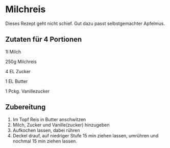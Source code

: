 # Milchreis

Dieses Rezept geht nicht schief. Gut dazu passt selbstgemachter Apfelmus.

## Zutaten für 4 Portionen

1l Milch

250g Milchreis

4 EL Zucker 

1 EL Butter

1 Pckg. Vanillezucker

## Zubereitung

1. Im Topf Reis in Butter anschwitzen
2. Milch, Zucker und Vanille(zucker) hinzugeben
3. Aufkochen lassen, dabei rühren
4. Deckel drauf, auf niedriger Stufe 15 min ziehen lassen, umrühren und nochmal 15 min ziehen lassen.